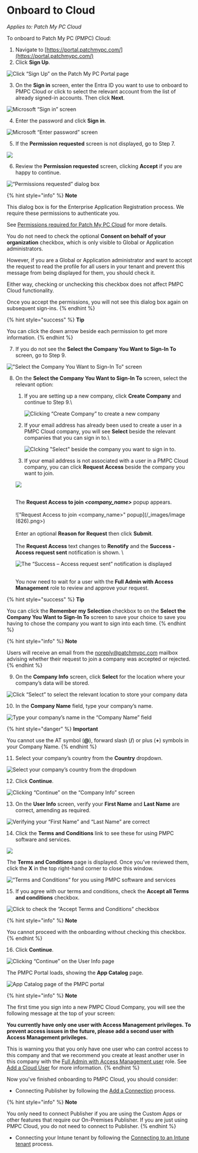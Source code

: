 # Onboard to Cloud

_Applies to: Patch My PC Cloud_

To onboard to Patch My PC (PMPC) Cloud:

1. Navigate to [https://portal.patchmypc.com/](https://portal.patchmypc.com/)
2. Click **Sign Up**.

![Click “Sign Up” on the Patch My PC Portal page](<../.gitbook/assets/image-(1363) (1).png>)

3. On the **Sign in** screen, enter the Entra ID you want to use to onboard to PMPC Cloud or click to select the relevant account from the list of already signed-in accounts. Then click **Next**.

![Microsoft “Sign in” screen](<../.gitbook/assets/image-(1364) (1).png>)

4. Enter the password and click **Sign in**.

![Microsoft “Enter password” screen](<../.gitbook/assets/image-(1365) (1).png>)

5. If the **Permission requested** screen is not displayed, go to Step 7.

![](../.gitbook/assets/image-\(1506\).png)

6. Review the **Permission requested** screen, clicking **Accept** if you are happy to continue.

![“Permissions requested” dialog box](<../.gitbook/assets/image-(1366) (1).png>)

{% hint style="info" %}
**Note**

This dialog box is for the Enterprise Application Registration process. We require these permissions to authenticate you.

See [Permissions required for Patch My PC Cloud](cloud-reference/cloud-permissions-reference/permissions-required-for-patch-my-pc-cloud.md) for more details.

You do not need to check the optional **Consent on behalf of your organization** checkbox, which is only visible to Global or Application administrators.

However, if you are a Global or Application administrator and want to accept the request to read the profile for all users in your tenant and prevent this message from being displayed for them, you should check it.

Either way, checking or unchecking this checkbox does not affect PMPC Cloud functionality.

Once you accept the permissions, you will not see this dialog box again on subsequent sign-ins.
{% endhint %}

{% hint style="success" %}
**Tip**

You can click the down arrow beside each permission to get more information.
{% endhint %}

7. If you do not see the **Select the Company You Want to Sign-In To** screen, go to Step 9.

!["Select the Company You Want to Sign-In To" screen](<../.gitbook/assets/image-(535) (1).png>)

8.  On the **Select the Company You Want to Sign-In To** screen, select the relevant option:

    1.  If you are setting up a new company, click **Create Company** and continue to Step 9.\\

        ![Clicking “Create Company” to create a new company](<../.gitbook/assets/image-(536) (1).png>)
    2.  If your email address has already been used to create a user in a PMPC Cloud company, you will see **Select** beside the relevant companies that you can sign in to.\\

        ![Clcking "Select" beside the company you want to sign in to.](<../.gitbook/assets/image-(20) (1).png>)
    3. If your email address is not associated with a user in a PMPC Cloud company, you can click **Request Access** beside the company you want to join.

    ![](../.gitbook/assets/image-\(538\).png)

    \
    The **Request Access to join&#x20;**_**\<company\_name>**_ popup appears.\
    \
    !\["Request Access to join \<company\_name>" popup]\(/\_images/image (626).png>)\
    \
    Enter an optional **Reason for Request** then click **Submit**.\
    \
    The **Request Access** text changes to **Renotify** and the **Success - Access request sent** notification is shown. \\

    ![The “Success – Access request sent” notification is displayed](<../.gitbook/assets/image-(1632) (1).png>)

    \
    You now need to wait for a user with the **Full Admin with Access Management** role to review and approve your request.

{% hint style="success" %}
**Tip**

You can click the **Remember my Selection** checkbox to on the **Select the Company You Want to Sign-In To** screen to save your choice to save you having to chose the company you want to sign into each time.
{% endhint %}

{% hint style="info" %}
**Note**

Users will receive an email from the [noreply@patchmypc.com](mailto:noreply@patchmypc.com) mailbox advising whether their request to join a company was accepted or rejected.
{% endhint %}

9. On the **Company Info** screen, click **Select** for the location where your company’s data will be stored.

![Click “Select” to select the relevant location to store your company data](<../.gitbook/assets/image-(609) (1).png>)

10. In the **Company Name** field, type your company’s name.

![Type your company’s name in the “Company Name” field](<../.gitbook/assets/image-(610) (1).png>)

{% hint style="danger" %}
**Important**

You cannot use the AT symbol (**@**), forward slash (**/**) or plus (**+**) symbols in your Company Name.
{% endhint %}

11. Select your company’s country from the **Country** dropdown.

![Select your company’s country from the dropdown](<../.gitbook/assets/image-(806) (1).png>)

12. Click **Continue**.

![Clicking “Continue” on the “Company Info” screen](<../.gitbook/assets/image-(808) (1).png>)

13. On the **User Info** screen, verify your **First Name** and **Last Name** are correct, amending as required.

![Verifying your “First Name” and “Last Name” are correct](<../.gitbook/assets/image-(809) (1).png>)

14. Click the **Terms and Conditions** link to see these for using PMPC software and services.

![](../.gitbook/assets/image-\(810\).png)

The **Terms and Conditions** page is displayed. Once you’ve reviewed them, click the **X** in the top right-hand corner to close this window.

![“Terms and Conditions” for you using PMPC software and services](<../.gitbook/assets/image-(811) (1).png>)

15. If you agree with our terms and conditions, check the **Accept all Terms and conditions** checkbox.

![Click to check the “Accept Terms and Conditions” checkbox](<../.gitbook/assets/image-(812) (1).png>)

{% hint style="info" %}
**Note**

You cannot proceed with the onboarding without checking this checkbox.
{% endhint %}

16. Click **Continue**.

![Clicking “Continue” on the User Info page](<../.gitbook/assets/image-(1509) (1).png>)

The PMPC Portal loads, showing the **App Catalog** page.

![App Catalog page of the PMPC portal](<../.gitbook/assets/image-(2700) (1).png>)

{% hint style="info" %}
**Note**

The first time you sign into a new PMPC Cloud Company, you will see the following message at the top of your screen:

**You currently have only one user with Access Management privileges. To prevent access issues in the future, please add a second user with Access Management privileges.**

This is warning you that you only have one user who can control access to this company and that we recommend you create at least another user in this company with the [Full Admin with Access Management user](cloud-administration/manage-cloud-users/cloud-user-roles-reference.md) role. See [Add a Cloud User](cloud-administration/manage-cloud-users/add-a-cloud-user.md) for more information.
{% endhint %}

Now you've finished onboarding to PMPC Cloud, you should consider:

* Connecting Publisher by following the [Add a Connection](cloud-administration/manage-cloud-connections/add-a-connection.md) process.

{% hint style="info" %}
**Note**

You only need to connect Publisher if you are using the Custom Apps or other features that require our On-Premises Publisher. If you are just using PMPC Cloud, you do not need to connect to Publisher.
{% endhint %}

* Connecting your Intune tenant by following the [Connecting to an Intune tenant](cloud-administration/manage-your-environments-in-cloud/manage-cloud-intune-tenants.md#connecting-to-an-intune-tenant) process.
